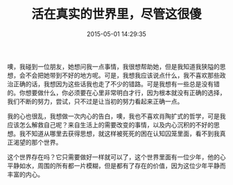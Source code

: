 ﻿---
layout: post
title: 活在真实的世界里，尽管这很傻
date:  2015-05-01 14:29:35   
category: 日记
tags: 日记
---

噢，我碰到一位朋友，她想问我一点事情，我很想帮助她，但是我知道我狭隘的思想，会不会把她带到不好的地方呢。可是，我想我应该说点什么，我不喜欢那些政治正确的话，我想因为这些话我也走了不少的错路。可是我想有一些总是没有错的。你想要做什么，你必须要在心里非常明白才行，因为根本就没有正确的选择，我们不断的努力，尝试，只不过是让当初的努力看起来正确一点。

我的心也很乱，我想做一次内心的告白，噢，我也不喜欢肖陶扩式的哲学，可是我应该怎么解救自己呢？来自生活上的需要改变的事情，以及内心沉积的不好的思想。我不知道从哪里去获得思想，就这样被死死的困在认知囚笼里面，看不到我真正渴望的那个世界。

这个世界存在吗？它只需要做好一样就可以了，这个世界里面有一位少年，他的心平静如水，周围的所有都一片模糊，但是都有了存在的价值，因为这位少年平静而丰富的内心。




















